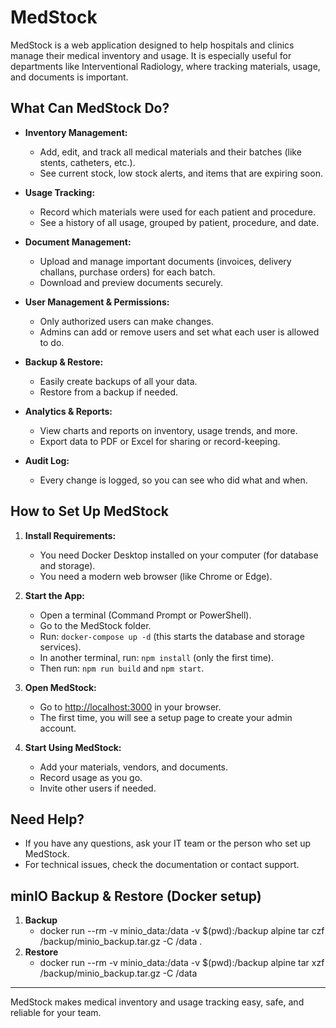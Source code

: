 # MedStock

MedStock is a web application designed to help hospitals and clinics manage their medical inventory and usage. It is especially useful for departments like Interventional Radiology, where tracking materials, usage, and documents is important.

## What Can MedStock Do?

- **Inventory Management:**
  - Add, edit, and track all medical materials and their batches (like stents, catheters, etc.).
  - See current stock, low stock alerts, and items that are expiring soon.

- **Usage Tracking:**
  - Record which materials were used for each patient and procedure.
  - See a history of all usage, grouped by patient, procedure, and date.

- **Document Management:**
  - Upload and manage important documents (invoices, delivery challans, purchase orders) for each batch.
  - Download and preview documents securely.

- **User Management & Permissions:**
  - Only authorized users can make changes.
  - Admins can add or remove users and set what each user is allowed to do.

- **Backup & Restore:**
  - Easily create backups of all your data.
  - Restore from a backup if needed.

- **Analytics & Reports:**
  - View charts and reports on inventory, usage trends, and more.
  - Export data to PDF or Excel for sharing or record-keeping.

- **Audit Log:**
  - Every change is logged, so you can see who did what and when.

## How to Set Up MedStock

1. **Install Requirements:**
   - You need Docker Desktop installed on your computer (for database and storage).
   - You need a modern web browser (like Chrome or Edge).

2. **Start the App:**
   - Open a terminal (Command Prompt or PowerShell).
   - Go to the MedStock folder.
   - Run: `docker-compose up -d` (this starts the database and storage services).
   - In another terminal, run: `npm install` (only the first time).
   - Then run: `npm run build` and `npm start`.

3. **Open MedStock:**
   - Go to [http://localhost:3000](http://localhost:3000) in your browser.
   - The first time, you will see a setup page to create your admin account.

4. **Start Using MedStock:**
   - Add your materials, vendors, and documents.
   - Record usage as you go.
   - Invite other users if needed.

## Need Help?
- If you have any questions, ask your IT team or the person who set up MedStock.
- For technical issues, check the documentation or contact support.

## minIO Backup & Restore (Docker setup)
1. **Backup**
   - docker run --rm -v minio_data:/data -v $(pwd):/backup alpine tar czf /backup/minio_backup.tar.gz -C /data .
2. **Restore**
   - docker run --rm -v minio_data:/data -v $(pwd):/backup alpine tar xzf /backup/minio_backup.tar.gz -C /data

---

MedStock makes medical inventory and usage tracking easy, safe, and reliable for your team.
